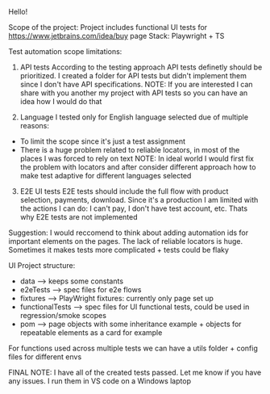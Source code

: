 Hello!

Scope of the project:
Project includes functional UI tests for https://www.jetbrains.com/idea/buy page
Stack: Playwright + TS

Test automation scope limitations:

1. API tests
According to the testing approach API tests definetly should be prioritized.
I created a folder for API tests but didn't implement them since I don't have API specifications.
NOTE: If you are interested I can share with you another my project with API tests so you can have an idea how I would do that

2. Language
I tested only for English language selected due of multiple reasons:
- To limit the scope since it's just a test assignment
- There is a huge problem related to reliable locators, in most of the places I was forced to rely on text
NOTE: In ideal world I would first fix the problem with locators and after consider different approach how to make test adaptive for different languages selected

3. E2E UI tests
E2E tests should include the full flow with product selection, payments, download.
Since it's a production I am limited with the actions I can do: I can't pay, I don't have test account, etc.
Thats why E2E tests are not implemented

Suggestion:
I would reccomend to think about adding automation ids for important elements on the pages.
The lack of reliable locators is huge. Sometimes it makes tests more complicated + tests could be flaky

UI Project structure:
- data --> keeps some constants
- e2eTests --> spec files for e2e flows
- fixtures --> PlayWright fixtures: currently only page set up
- functionalTests --> spec files for UI functional tests, could be used in regression/smoke scopes
- pom --> page objects with some inheritance example + objects for repeatable elements as a card for example

For functions used across multiple tests we can have a utils folder + config files for different envs

FINAL NOTE:
I have all of the created tests passed.
Let me know if you have any issues.
I run them in VS code on a Windows laptop